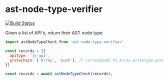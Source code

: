 ast-node-type-verifier
======================
[![Build Status](https://travis-ci.org/amilajack/ast-node-type-verifier.svg?branch=master&maxAge=2592)](https://travis-ci.org/amilajack/ast-node-type-verifier)

Given a list of API's, return their AST node type

```js
import astNodeTypeCheck from 'ast-node-type-verifier'

const records = [{
  apiType: 'js-api',
  protoChain: ['Array', 'push'], // corresponds to Array.prototype.push api
}]

const records = await astNodeTypeCheck(records);
```
